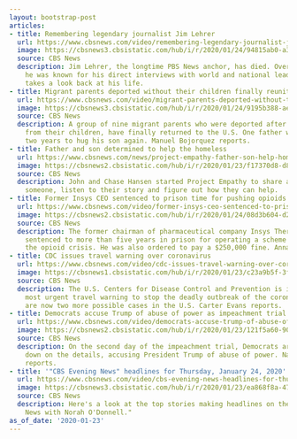 ```yaml
---
layout: bootstrap-post
articles:
- title: Remembering legendary journalist Jim Lehrer
  url: https://www.cbsnews.com/video/remembering-legendary-journalist-jim-lehrer/
  image: https://cbsnews3.cbsistatic.com/hub/i/r/2020/01/24/94815ab0-a3c9-41fc-9345-aa6e08c60b14/thumbnail/1200x630/af5a2fd4b92776174403ccf53ad2c063/0123-en-remberingjimlerher-crawford-2013466-640x360.jpg
  source: CBS News
  description: Jim Lehrer, the longtime PBS News anchor, has died. Over four decades,
    he was known for his direct interviews with world and national leaders. Jan Crawford
    takes a look back at his life.
- title: Migrant parents deported without their children finally reunite
  url: https://www.cbsnews.com/video/migrant-parents-deported-without-their-children-finally-reunite/
  image: https://cbsnews3.cbsistatic.com/hub/i/r/2020/01/24/9195b388-ae36-4154-9a08-d8d32fb1d60f/thumbnail/1200x630/e63b6ed3f2773f60df8637b9edd1885a/0123-en-migrantparentsreunitechildren-bojorquez-2013456-640x360.jpg
  source: CBS News
  description: A group of nine migrant parents who were deported after being separated
    from their children, have finally returned to the U.S. One father waited nearly
    two years to hug his son again. Manuel Bojorquez reports.
- title: Father and son determined to help the homeless
  url: https://www.cbsnews.com/news/project-empathy-father-son-help-homeless-meals-2020-01-23/
  image: https://cbsnews2.cbsistatic.com/hub/i/r/2020/01/23/f17370d8-d809-4312-bf21-422a10b51cd4/thumbnail/1200x630/1a2863565a50413f3d0518ca456cc9e2/john-chase-35.jpg
  source: CBS News
  description: John and Chase Hansen started Project Empathy to share a meal with
    someone, listen to their story and figure out how they can help.
- title: Former Insys CEO sentenced to prison time for pushing opioids
  url: https://www.cbsnews.com/video/former-insys-ceo-sentenced-to-prison-time-for-pushing-opioids/
  image: https://cbsnews2.cbsistatic.com/hub/i/r/2020/01/24/08d3b604-d286-4be5-8963-ba78990fed6e/thumbnail/1200x630/473fa489cc175e3ec6cb9f16fdbc108e/0123-en-formerinsysceopushedopioids-werner-2013436-640x360.jpg
  source: CBS News
  description: The former chairman of pharmaceutical company Insys Therapeutics was
    sentenced to more than five years in prison for operating a scheme that fueled
    the opioid crisis. He was also ordered to pay a $250,000 fine. Anna Werner reports.
- title: CDC issues travel warning over coronavirus
  url: https://www.cbsnews.com/video/cdc-issues-travel-warning-over-coronavirus/
  image: https://cbsnews1.cbsistatic.com/hub/i/r/2020/01/23/c23a9b5f-3fd8-42be-8bee-233dde95829f/thumbnail/1200x630/2ba9c0bb22c1f694ef478b8c5160bf8a/0123-en-cdcissuescoronavirustravelwarning-evans-2013422-640x360.jpg
  source: CBS News
  description: The U.S. Centers for Disease Control and Prevention is issuing its
    most urgent travel warning to stop the deadly outbreak of the coronavirus. There
    are now two more possible cases in the U.S. Carter Evans reports.
- title: Democrats accuse Trump of abuse of power as impeachment trial continues
  url: https://www.cbsnews.com/video/democrats-accuse-trump-of-abuse-of-power-as-impeachment-trial-continues/
  image: https://cbsnews2.cbsistatic.com/hub/i/r/2020/01/23/121f5a60-9014-49cb-8810-edd94c73aaa4/thumbnail/1200x630/4f2c18495d808b56d92863433ff5f849/0123-en-demsacusetrumpabusepower-cordes-2013416-640x360.jpg
  source: CBS News
  description: On the second day of the impeachment trial, Democrats are drilling
    down on the details, accusing President Trump of abuse of power. Nancy Cordes
    reports.
- title: '"CBS Evening News" headlines for Thursday, January 24, 2020'
  url: https://www.cbsnews.com/video/cbs-evening-news-headlines-for-thursday-january-24-2020/
  image: https://cbsnews3.cbsistatic.com/hub/i/r/2020/01/23/ea868f8a-4719-4bf3-abe0-6da70ff2c9f7/thumbnail/1200x630/5fc52aa544f31cb164d2455c79ebe90a/0123-en-headlines-2013407-640x360.jpg
  source: CBS News
  description: Here's a look at the top stories making headlines on the "CBS Evening
    News with Norah O'Donnell."
as_of_date: '2020-01-23'
---
```


